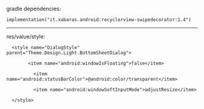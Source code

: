 gradle dependencies:
    
    implementation("it.xabaras.android:recyclerview-swipedecorator:1.4")

--------------------------------------------------------------------------------------------
res/value/style:

  <resources>
      
      <style name="DialogStyle" parent="Theme.Design.Light.BottomSheetDialog">
      
            <item name="android:windowIsFloating">false</item>
          
              <item name="android:statusBarColor">@android:color/transparent</item>
          
              <item name="android:windowSoftInputMode">adjustResize</item>
          
      </style>

  </resources>
